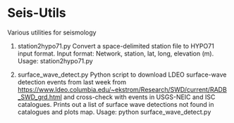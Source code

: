 # Seis-Utils
Various utilities for seismology

1. station2hypo71.py
Convert a space-delimited station file to HYPO71 input format. Input format: Network, station, lat, long, elevation (m).
Usage: station2hypo71.py <infile> <outfile>

2. surface_wave_detect.py
Python script to download LDEO surface-wave detection events from last week from
https://www.ldeo.columbia.edu/~ekstrom/Research/SWD/current/RADB_SWD_grd.html
and cross-check with events in USGS-NEIC and ISC catalogues.
Prints out a list of surface wave detections not found in catalogues and plots map. 
Usage: python surface_wave_detect.py
